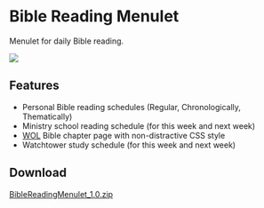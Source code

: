 Bible Reading Menulet
=====================

Menulet for daily Bible reading.

![](https://raw.github.com/yhirose/BibleReadingMenulet/master/thumbnail.png)

Features
--------

* Personal Bible reading schedules (Regular, Chronologically, Thematically)
* Ministry school reading schedule (for this week and next week)
* [WOL](http://wol.jw.org/) Bible chapter page with non-distractive CSS style
* Watchtower study schedule (for this week and next week)

Download
--------

[BibleReadingMenulet_1.0.zip](http://yhirose.github.com/BibleReadingMenulet/apps/BibleReadingMenulet_1.0.zip)
